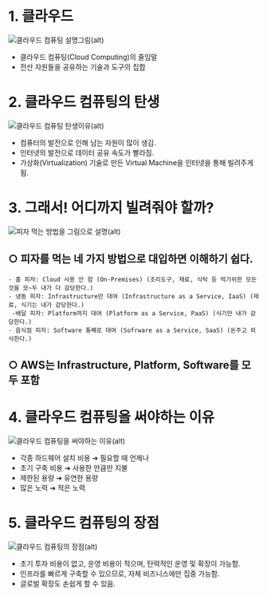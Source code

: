 # 1. 클라우드
![클라우드 컴퓨팅 설명그림(alt)](https://cdn.frontoverflow.com/document/first-met-aws/images/chapter_01/wikipedia_cloud_computing.jpeg "")
- 클라우드 컴퓨팅(Cloud Computing)의 줄임말
- 전산 자원들을 공유하는 기술과 도구의 집합

# 2. 클라우드 컴퓨팅의 탄생
![클라우드 컴퓨팅 탄생이유(alt)](https://cdn.frontoverflow.com/document/first-met-aws/images/chapter_01/born_of_cloud_computing.jpeg "")
- 컴퓨터의 발전으로 인해 남는 자원이 많이 생김.
- 인터넷의 발전으로 데이터 공유 속도가 빨라짐.
- 가상화(Virtualization) 기술로 만든 Virtual Machine을 인터넷을 통해 빌려주게 됨.
  
# 3. 그래서! 어디까지 빌려줘야 할까?
![피자 먹는 방법을 그림으로 설명(alt)](https://cdn.frontoverflow.com/document/first-met-aws/images/chapter_01/pizza_as_a_service_cloud.jpeg "")
  ## ○ 피자를 먹는 네 가지 방법으로 대입하면 이해하기 쉽다.
    - 홈 피자: Cloud 사용 안 함 (On-Premises) (조리도구, 재료, 식탁 등 먹기위한 모든 것을 모~두 내가 다 감당한다.)
    - 냉동 피자: Infrastructure만 대여 (Infrastructure as a Service, IaaS) (재료, 식기는 내가 감당한다.)
     -배달 피자: Platform까지 대여 (Platform as a Service, PaaS) (식기만 내가 감당한다.)
    - 음식점 피자: Software 통째로 대여 (Sofrware as a Service, SaaS) (돈주고 외식한다.)
  ## ○ AWS는 Infrastructure, Platform, Software를 모두 포함
    
# 4. 클라우드 컴퓨팅을 써야하는 이유
![클라우드 컴퓨팅을 써야하는 이유(alt)](https://cdn.frontoverflow.com/document/first-met-aws/images/chapter_01/cloud_company.jpeg "")
  - 각종 하드웨어 설치 비용 ➔ 필요할 때 언제나
  - 초기 구축 비용 ➔ 사용한 만큼만 지불
  - 제한된 용량 ➔ 유연한 용량
  - 많은 노력 ➔ 적은 노력
    
# 5. 클라우드 컴퓨팅의 장점
![클라우드 컴퓨팅의 장점(alt)](https://cdn.frontoverflow.com/document/first-met-aws/images/chapter_01/cloud_benefit_6.jpeg "")
  - 초기 투자 비용이 없고, 운영 비용이 적으며, 탄력적인 운영 및 확장이 가능함.
  - 인프라를 빠르게 구축할 수 있으므로, 자체 비즈니스에만 집중 가능함.
  - 글로벌 확장도 손쉽게 할 수 있음.
